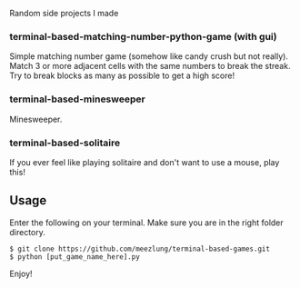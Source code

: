 Random side projects I made

### terminal-based-matching-number-python-game (with gui)
Simple matching number game (somehow like candy crush but not really). Match 3 or more adjacent cells with the same numbers to break the streak. Try to break blocks as many as possible to get a high score!

### terminal-based-minesweeper
Minesweeper.

### terminal-based-solitaire
If you ever feel like playing solitaire and don't want to use a mouse, play this!

## Usage

Enter the following on your terminal. Make sure you are in the right folder directory.
```
$ git clone https://github.com/meezlung/terminal-based-games.git
$ python [put_game_name_here].py
```

Enjoy!
